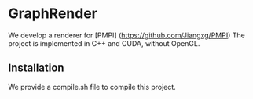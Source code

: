 # GraphRender
We develop a renderer for [PMPI] (https://github.com/Jiangxg/PMPI)
The project is implemented in C++ and CUDA, without OpenGL.

## Installation
We provide a compile.sh file to compile this project.
